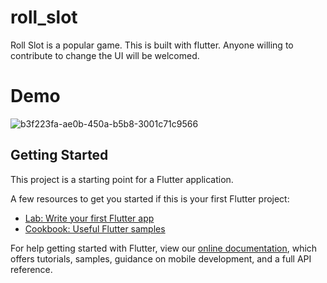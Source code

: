 # roll_slot

Roll Slot is a popular game. This is built with flutter. Anyone willing to contribute to change the UI will be welcomed.

# Demo


![b3f223fa-ae0b-450a-b5b8-3001c71c9566](https://user-images.githubusercontent.com/16588377/68834279-414bad00-066a-11ea-9159-e39368813d7d.jpg)




## Getting Started

This project is a starting point for a Flutter application.

A few resources to get you started if this is your first Flutter project:

- [Lab: Write your first Flutter app](https://flutter.dev/docs/get-started/codelab)
- [Cookbook: Useful Flutter samples](https://flutter.dev/docs/cookbook)

For help getting started with Flutter, view our
[online documentation](https://flutter.dev/docs), which offers tutorials,
samples, guidance on mobile development, and a full API reference.
